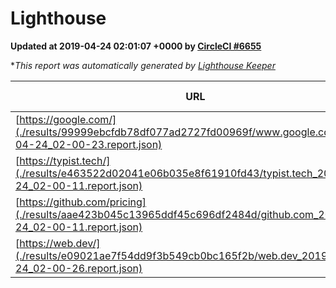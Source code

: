 
# Lighthouse

**Updated at 2019-04-24 02:01:07 +0000 by [CircleCI #6655](https://circleci.com/gh/ItinerisLtd/lighthouse-keeper-example/6655)**

**This report was automatically generated by [Lighthouse Keeper](https://github.com/itinerisltd/lighthouse-keeper)*

| URL | Performance | Accessibility | Best Practices | SEO | PWA | Updated At |
| --- | --- | --- | --- | --- | --- | --- |
| [https://google.com/](./results/99999ebcfdb78df077ad2727fd00969f/www.google.com_2019-04-24_02-00-23.report.json) | 0.95 | 0.71 | 0.93 | 0.82 | 0.58 | 2019-04-24T02:00:23.860Z |
| [https://typist.tech/](./results/e463522d02041e06b035e8f61910fd43/typist.tech_2019-04-24_02-00-11.report.json) | 1 |  |  |  |  | 2019-04-24T02:00:11.579Z |
| [https://github.com/pricing](./results/aae423b045c13965ddf45c696df2484d/github.com_2019-04-24_02-00-11.report.json) | 0.88 | 0.89 | 0.93 | 0.9 | 0.58 | 2019-04-24T02:00:11.280Z |
| [https://web.dev/](./results/e09021ae7f54dd9f3b549cb0bc165f2b/web.dev_2019-04-24_02-00-26.report.json) | 0.96 | 0.93 | 1 | 0.96 | 1 | 2019-04-24T02:00:26.828Z |
